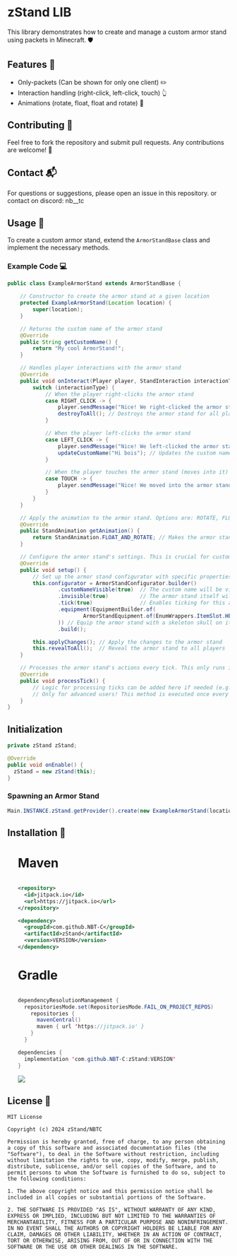 <h1>zStand LIB</h1>
<p>This library demonstrates how to create and manage a custom armor stand using packets in Minecraft. 🛡️</p>

<h2>Features 🚀</h2>
<ul>
<li>Only-packets (Can be shown for only one client) ✏️</li>
<li>Interaction handling (right-click, left-click, touch) 👆</li>
<li>Animations (rotate, float, float and rotate) 💫</li>
</ul>

<h2>Contributing 🤝</h2>
<p>Feel free to fork the repository and submit pull requests. Any contributions are welcome! 🌟</p>

<h2>Contact 📬</h2>
<p>For questions or suggestions, please open an issue in this repository. or contact on discord: nb__tc</p>
</body>

<h2>Usage 📖</h2>
<p>To create a custom armor stand, extend the <code>ArmorStandBase</code> class and implement the necessary methods.</p>
<h3>Example Code 💻</h3>

```java
public class ExampleArmorStand extends ArmorStandBase {

    // Constructor to create the armor stand at a given location
    protected ExampleArmorStand(Location location) {
        super(location);
    }

    // Returns the custom name of the armor stand
    @Override
    public String getCustomName() {
        return "My cool ArmorStand!";
    }

    // Handles player interactions with the armor stand
    @Override
    public void onInteract(Player player, StandInteraction interactionType) {
        switch (interactionType) {
            // When the player right-clicks the armor stand
            case RIGHT_CLICK -> {
                player.sendMessage("Nice! We right-clicked the armor stand. (Destroy)");
                destroyToAll(); // Destroys the armor stand for all players
            }

            // When the player left-clicks the armor stand
            case LEFT_CLICK -> {
                player.sendMessage("Nice! We left-clicked the armor stand. (Name update)");
                updateCustomName("Hi bois"); // Updates the custom name of the armor stand
            }

            // When the player touches the armor stand (moves into it)
            case TOUCH -> {
                player.sendMessage("Nice! We moved into the armor stand :))");
            }
        }
    }

    // Apply the animation to the armor stand. Options are: ROTATE, FLOAT, or FLOAT_AND_ROTATE
    @Override
    public StandAnimation getAnimation() {
        return StandAnimation.FLOAT_AND_ROTATE; // Makes the armor stand float and rotate simultaneously
    }

    // Configure the armor stand's settings. This is crucial for customizing its behavior and appearance.
    @Override
    public void setup() {
        // Set up the armor stand configurator with specific properties
        this.configurator = ArmorStandConfigurator.builder()
                .customNameVisible(true)  // The custom name will be visible above the armor stand
                .invisible(true)          // The armor stand itself will be invisible
                .tick(true)               // Enables ticking for this armor stand (for animations)
                .equipment(EquipmentBuilder.of(
                        ArmorStandEquipment.of(EnumWrappers.ItemSlot.HEAD, new ItemStack(Material.SKELETON_SKULL))
                )) // Equip the armor stand with a skeleton skull on its head
                .build();

        this.applyChanges(); // Apply the changes to the armor stand
        this.revealToAll();  // Reveal the armor stand to all players
    }

    // Processes the armor stand's actions every tick. This only runs if .tick(true) is enabled in the configurator.
    @Override
    public void processTick() {
        // Logic for processing ticks can be added here if needed (e.g., animations or behavior updates)
        // Only for advanced users! This method is executed once every game tick (~20 times per second)
    }
}
```

<h2>Initialization</h2>

```java
private zStand zStand;

@Override
public void onEnable() {
  zStand = new zStand(this);
}
```


<h3>Spawning an Armor Stand</h3>

```java
Main.INSTANCE.zStand.getProvider().create(new ExampleArmorStand(location));
```

<h2>Installation 🔧</h2>
<ol>

<h1>Maven</h1>

```xml

<repository>
  <id>jitpack.io</id>
  <url>https://jitpack.io</url>
</repository>

<dependency>
  <groupId>com.github.NBT-C</groupId>
  <artifactId>zStand</artifactId>
  <version>VERSION</version>
</dependency>

```
<h1>Gradle</h1>

```java

dependencyResolutionManagement {
  repositoriesMode.set(RepositoriesMode.FAIL_ON_PROJECT_REPOS)
    repositories {
      mavenCentral()
      maven { url 'https://jitpack.io' }
    }
  }

dependencies {
  implementation 'com.github.NBT-C:zStand:VERSION'
}

```
[![](https://jitpack.io/v/NBT-C/zStand.svg)](https://jitpack.io/#NBT-C/zStand)

</ol>


<h2>License 📄</h2>

```
MIT License

Copyright (c) 2024 zStand/NBTC

Permission is hereby granted, free of charge, to any person obtaining a copy of this software and associated documentation files (the "Software"), to deal in the Software without restriction, including without limitation the rights to use, copy, modify, merge, publish, distribute, sublicense, and/or sell copies of the Software, and to permit persons to whom the Software is furnished to do so, subject to the following conditions:

1. The above copyright notice and this permission notice shall be included in all copies or substantial portions of the Software.

2. THE SOFTWARE IS PROVIDED "AS IS", WITHOUT WARRANTY OF ANY KIND, EXPRESS OR IMPLIED, INCLUDING BUT NOT LIMITED TO THE WARRANTIES OF MERCHANTABILITY, FITNESS FOR A PARTICULAR PURPOSE AND NONINFRINGEMENT. IN NO EVENT SHALL THE AUTHORS OR COPYRIGHT HOLDERS BE LIABLE FOR ANY CLAIM, DAMAGES OR OTHER LIABILITY, WHETHER IN AN ACTION OF CONTRACT, TORT OR OTHERWISE, ARISING FROM, OUT OF OR IN CONNECTION WITH THE SOFTWARE OR THE USE OR OTHER DEALINGS IN THE SOFTWARE.
```


</html>
